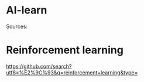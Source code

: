 # AI-learn

Sources:
# Reinforcement learning
https://github.com/search?utf8=%E2%9C%93&q=reinforcement+learning&type=
